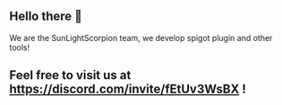 ## Hello there 👋

We are the SunLightScorpion team, we develop spigot plugin and other tools!

## Feel free to visit us at https://discord.com/invite/fEtUv3WsBX !
